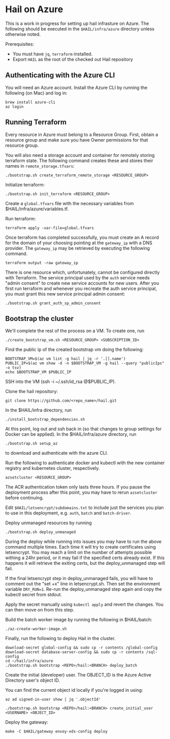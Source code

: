 # Hail on Azure

This is a work in progress for setting up hail infrasture on Azure. The
following should be executed in the `$HAIL/infra/azure` directory unless
otherwise noted.

Prerequisites:

- You must have `jq`, `terraform` installed.
- Export `HAIL` as the root of the checked out Hail repository

## Authenticating with the Azure CLI

You will need an Azure account. Install the Azure CLI by running the following
(on Mac) and log in:

```
brew install azure-cli
az login
```

## Running Terraform

Every resource in Azure must belong to a Resource Group. First, obtain
a resource group and make sure you have Owner permissions for that
resource group.

You will also need a storage account and container for remotely storing
terraform state. The following command creates these and stores their names in
`remote_storage.tfvars`:

```
./bootstrap.sh create_terraform_remote_storage <RESOURCE_GROUP>
```

Initialize terraform:

```
./bootstrap.sh init_terraform <RESOURCE_GROUP>
```

Create a `global.tfvars` file with the necessary variables from
$HAIL/infra/azure/variables.tf.

Run terraform:

```
terraform apply -var-file=global.tfvars
```

Once terraform has completed successfully, you must create an A record for the
domain of your choosing pointing at the `gateway_ip` with a DNS provider. The
`gateway_ip` may be retrieved by executing the following command.

```
terraform output -raw gateway_ip
```

There is one resource which, unfortunately, cannot be configured directly with
Terraform. The service principal used by the `auth` service needs "admin
consent" to create new service accounts for new users. After you first run
terraform and whenever you recreate the auth service principal, you must grant
this new service principal admin consent:

```
./bootstrap.sh grant_auth_sp_admin_consent
```

## Bootstrap the cluster

We'll complete the rest of the process on a VM. To create one, run

```
./create_bootstrap_vm.sh <RESOURCE_GROUP> <SUBSCRIPTION_ID>
```

Find the public ip of the created bootstrap vm doing the following:

```
BOOTSTRAP_VM=$(az vm list -g hail | jq -r '.[].name')
PUBLIC_IP=$(az vm show -d -n $BOOTSTRAP_VM -g hail --query "publicIps" -o tsv)
echo $BOOTSTRAP_VM $PUBLIC_IP
```

SSH into the VM (ssh -i ~/.ssh/id_rsa <username>@$PUBLIC_IP).

Clone the hail repository:

```
git clone https://github.com/<repo_name>/hail.git
```

In the $HAIL/infra directory, run

```
./install_bootstrap_dependencies.sh
```

At this point, log out and ssh back in (so that changes to group settings
for Docker can be applied). In the $HAIL/infra/azure directory, run

```
./bootstrap.sh setup_az
```

to download and authenticate with the azure CLI.

Run the following to authenticate docker and kubectl with the new
container registry and kubernetes cluster, respectively.

```
azsetcluster <RESOURCE_GROUP>
```

The ACR authentication token only lasts three hours. If you pause the deployment
process after this point, you may have to rerun `azsetcluster` before continuing.

Edit `$HAIL/letsencrypt/subdomains.txt` to include just the services you plan
to use in this deployment, e.g. `auth`, `batch` and `batch-driver`.

Deploy unmanaged resources by running

```
./bootstrap.sh deploy_unmanaged
```

During the deploy while running into issues you may have to run the
above command multiple times. Each time it will try to create certificates
using letsencrypt. You may reach a limit on the number of attempts possible
withing a 24hr period, or it may fail if the specified certs already exist.
If this happens it will retrieve the exiting certs, but the deploy_unmanaged step will fail.

If the final letsencrypt step in deploy_unmanaged fails, you will have to
comment out the "set +x" line in letsencrypt.sh. Then set the environment
variable `DRY_RUN=1`. Re-run the deploy_unmanaged step again and copy the
kubectl secret from stdout.

Apply the secret manually using `kubectl apply` and revert the changes.
You can then move on from this step.


Build the batch worker image by running the following in $HAIL/batch:

```
./az-create-worker-image.sh
```

Finally, run the following to deploy Hail in the cluster.

```
download-secret global-config && sudo cp -r contents /global-config
download-secret database-server-config && sudo cp -r contents /sql-config
cd ~/hail/infra/azure
./bootstrap.sh bootstrap <REPO>/hail:<BRANCH> deploy_batch
```

Create the initial (developer) user. The OBJECT_ID is the Azure Active
Directory user's object ID.

You can find the current object id locally if you're logged in using:

```
az ad signed-in-user show | jq '.objectId'
```

```
./bootstrap.sh bootstrap <REPO>/hail:<BRANCH> create_initial_user <USERNAME> <OBJECT_ID>
```

Deploy the gateway:

```
make -C $HAIL/gateway envoy-xds-config deploy
```
